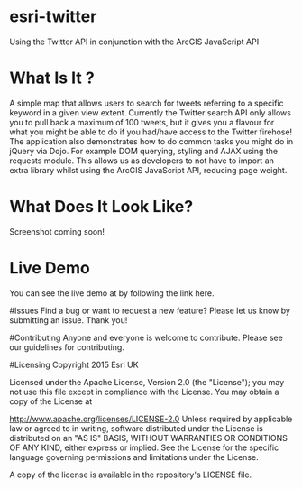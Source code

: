 # esri-twitter
Using the Twitter API in conjunction with the ArcGIS JavaScript API

# What Is It ?
 
A simple map that allows users to search for tweets referring to a specific keyword in a given view extent. Currently the Twitter search API only allows you to pull back a maximum of 100 tweets, but it gives you a flavour for what you might be able to do if you had/have access to the Twitter firehose! The application also demonstrates how to do common tasks you might do in jQuery via Dojo. For example DOM querying, styling and AJAX using the requests module. This allows us as developers to not have to import an extra library whilst using the ArcGIS JavaScript API, reducing page weight.
 
# What Does It Look Like?

Screenshot coming soon!

# Live Demo

You can see the live demo at by following the link here.

#Issues
Find a bug or want to request a new feature? Please let us know by submitting an issue. Thank you!

#Contributing
Anyone and everyone is welcome to contribute. Please see our guidelines for contributing.

#Licensing
Copyright 2015 Esri UK

Licensed under the Apache License, Version 2.0 (the "License"); you may not use this file except in compliance with the License. You may obtain a copy of the License at

http://www.apache.org/licenses/LICENSE-2.0 Unless required by applicable law or agreed to in writing, software distributed under the License is distributed on an "AS IS" BASIS, WITHOUT WARRANTIES OR CONDITIONS OF ANY KIND, either express or implied. See the License for the specific language governing permissions and limitations under the License.

A copy of the license is available in the repository's LICENSE file.
